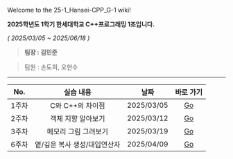 Welcome to the 25-1_Hansei-CPP_G-1 wiki!

**2025학년도 1학기 한세대학교 C++프로그래밍 1조입니다.**

_( 2025/03/05 ~ 2025/06/18 )_

> **팀장 : 김민준**

> 팀원 : 손도희, 오현수

***

|No.|실습 내용|날짜|바로 가기|
|:---:|:---:|:---:|:---:|
|1주차|C와 C++의 차이점|2025/03/05|[Go](https://github.com/IcsFood/25-1_Hansei-CPP_G-1/wiki/250305_Week1)|
|2주차|객체 지향 알아보기|2025/03/12|[Go](https://github.com/IcsFood/25-1_Hansei-CPP_G-1/wiki/250312_Week2)|
|3주차|메모리 그림 그려보기|2025/03/19|[Go](https://github.com/IcsFood/25-1_Hansei-CPP_G-1/wiki/250319_Week3)|
|6주차|옅/깊은 복사 생성/대입연산자|2025/04/09|[Go](https://github.com/IcsFood/25-1_Hansei-CPP_G-1/wiki/250409_Week6)|
